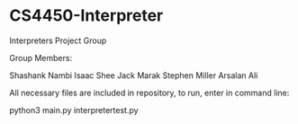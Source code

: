 # CS4450-Interpreter
Interpreters Project Group

Group Members:

Shashank Nambi
Isaac Shee
Jack Marak
Stephen Miller
Arsalan Ali

All necessary files are included in repository, to run, enter in command line:

python3 main.py interpretertest.py
